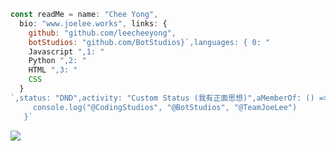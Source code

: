 ```js
const readMe = name: "Chee Yong",
  bio: "www.joelee.works", links: {
    github: "github.com/leecheeyong",
    botStudios: "github.com/BotStudios}`,languages: { 0: "
    Javascript ",1: "
    Python ",2: "
    HTML ",3: "
    CSS
  }
`,status: "DND",activity: "Custom Status (我有正面思想)",aMemberOf: () => {
     console.log("@CodingStudios", "@BotStudios", "@TeamJoeLee")
   }`
```

![](https://komarev.com/ghpvc/?username=leecheeyong&color=orange)

